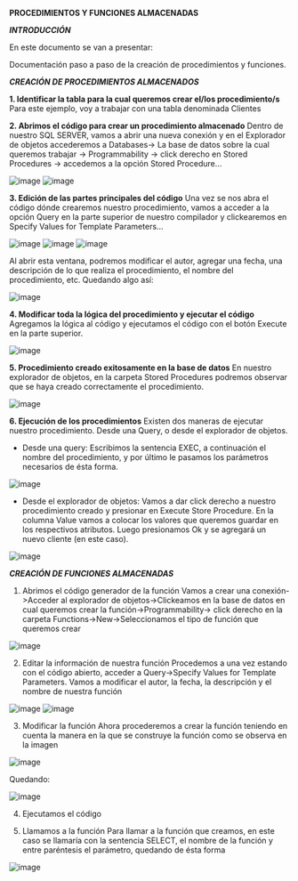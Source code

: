 **PROCEDIMIENTOS Y FUNCIONES ALMACENADAS**

***INTRODUCCIÓN***

En este documento se van a presentar: 

Documentación paso a paso de la creación de procedimientos y funciones.

***CREACIÓN DE PROCEDIMIENTOS ALMACENADOS***

****1.	Identificar la tabla para la cual queremos crear el/los procedimiento/s****
Para este ejemplo, voy a trabajar con una tabla denominada Clientes

****2.	Abrimos el código para crear un procedimiento almacenado****
Dentro de nuestro SQL SERVER, vamos a abrir una nueva conexión y en el Explorador de objetos accederemos a Databases-> La base de datos sobre la cual queremos trabajar -> Programmability -> click derecho en Stored Procedures -> accedemos a la opción Stored Procedure…

![image](https://github.com/user-attachments/assets/19bbf912-fa58-4be0-8c78-4ce120d284d2)
![image](https://github.com/user-attachments/assets/5e1d66f9-a970-4950-a55a-472e2b482791)



****3.	Edición de las partes principales del código****
Una vez se nos abra el código dónde crearemos nuestro procedimiento, vamos a acceder a la opción Query en la parte superior de nuestro compilador y clickearemos en Specify Values for Template Parameters…

![image](https://github.com/user-attachments/assets/92296bac-4f88-4bd6-970a-b1be82dd4cfb)
![image](https://github.com/user-attachments/assets/989da09d-7865-44ec-b820-e173f87332ea)
![image](https://github.com/user-attachments/assets/9f756d8e-5ffe-4872-ae55-88ac8fb576e1)

Al abrir esta ventana, podremos modificar el autor, agregar una fecha, una descripción de lo que realiza el procedimiento, el nombre del procedimiento, etc.
Quedando algo así:

![image](https://github.com/user-attachments/assets/085b5a64-ce37-4303-922c-8aff5f516094)



****4.	Modificar toda la lógica del procedimiento y ejecutar el código****
Agregamos la lógica al código y ejecutamos el código con el botón Execute en la parte superior.

![image](https://github.com/user-attachments/assets/1149d1ff-85ee-4028-88e9-a0ec20beba97)


****5.	Procedimiento creado exitosamente en la base de datos****
En nuestro explorador de objetos, en la carpeta Stored Procedures podremos observar que se haya creado correctamente el procedimiento.

![image](https://github.com/user-attachments/assets/951406d8-28c0-4d54-a806-7b0d37d49b56)


****6.	Ejecución de los procedimientos****
Existen dos maneras de ejecutar nuestro procedimiento. Desde una Query, o desde el explorador de objetos.

-	Desde una query: Escribimos la sentencia EXEC, a continuación el nombre del procedimiento, y por último le pasamos los parámetros necesarios de ésta forma.

![image](https://github.com/user-attachments/assets/c7872bc1-91fd-465f-a7b2-3e56620706e2)

  
-	Desde el explorador de objetos: Vamos a dar click derecho a nuestro procedimiento creado y presionar en Execute Store Procedure. En la columna Value vamos a colocar los valores que queremos guardar en los respectivos atributos. Luego presionamos Ok y se agregará un nuevo cliente (en este caso).

![image](https://github.com/user-attachments/assets/32f7ffb8-cdd0-47d1-bc85-41fab608aa71)


***CREACIÓN DE FUNCIONES ALMACENADAS***

1.	Abrimos el código generador de la función
Vamos a crear una conexión->Acceder al explorador de objetos->Clickeamos en la base de datos en cual queremos crear la función->Programmability-> click derecho en la carpeta Functions->New->Seleccionamos el tipo de función que queremos crear

![image](https://github.com/user-attachments/assets/eb65dfcd-0195-4eb9-83c6-5e4d775f8565)

2.	Editar la información de nuestra función
Procedemos a una vez estando con el código abierto, acceder a Query->Specify Values for Template Parameters. Vamos a modificar el autor, la fecha, la descripción y el nombre de nuestra función

![image](https://github.com/user-attachments/assets/f32567e6-ee96-4180-b4ee-d3ccc05b0253)
![image](https://github.com/user-attachments/assets/36554388-2cab-4a37-9dbb-67df98ef17aa)

3.	Modificar la función
Ahora procederemos a crear la función teniendo en cuenta la manera en la que se construye la función como se observa en la imagen

![image](https://github.com/user-attachments/assets/18a38a96-8c19-4249-9163-e6f2b1adcb61)

Quedando:

![image](https://github.com/user-attachments/assets/b4e22415-b561-47a9-9283-56b8f1d1d991)

4.	Ejecutamos el código

5.	Llamamos a la función
Para llamar a la función que creamos, en este caso se llamaría con la sentencia SELECT, el nombre de la función y entre paréntesis el parámetro, quedando de ésta forma

![image](https://github.com/user-attachments/assets/3648d31b-ab68-4a24-989b-37fa02d21b71)
